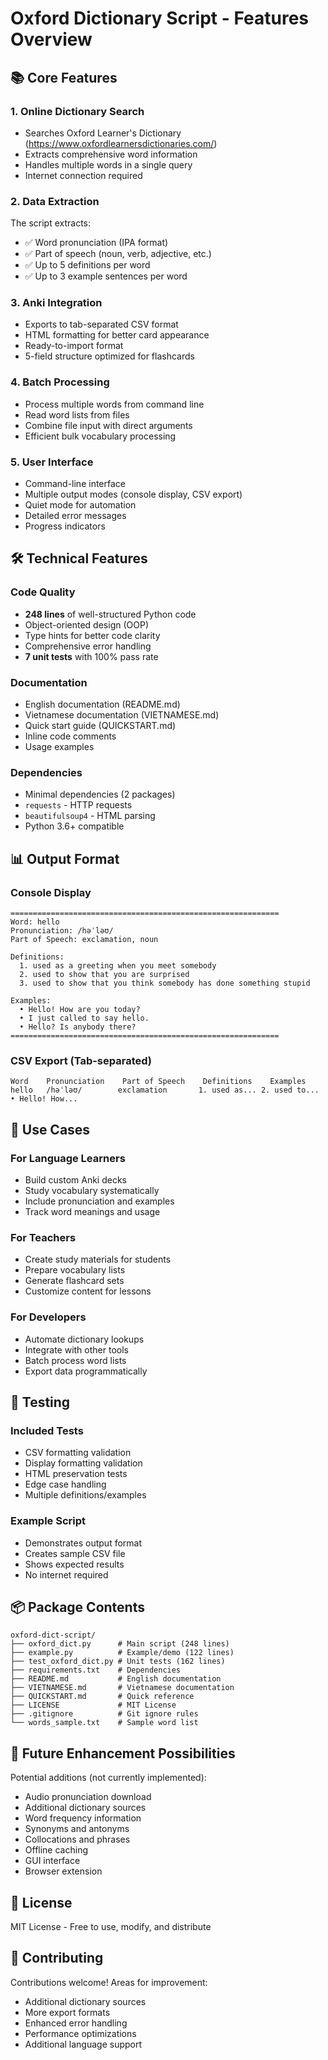 # Oxford Dictionary Script - Features Overview

## 📚 Core Features

### 1. Online Dictionary Search
- Searches Oxford Learner's Dictionary (https://www.oxfordlearnersdictionaries.com/)
- Extracts comprehensive word information
- Handles multiple words in a single query
- Internet connection required

### 2. Data Extraction
The script extracts:
- ✅ Word pronunciation (IPA format)
- ✅ Part of speech (noun, verb, adjective, etc.)
- ✅ Up to 5 definitions per word
- ✅ Up to 3 example sentences per word

### 3. Anki Integration
- Exports to tab-separated CSV format
- HTML formatting for better card appearance
- Ready-to-import format
- 5-field structure optimized for flashcards

### 4. Batch Processing
- Process multiple words from command line
- Read word lists from files
- Combine file input with direct arguments
- Efficient bulk vocabulary processing

### 5. User Interface
- Command-line interface
- Multiple output modes (console display, CSV export)
- Quiet mode for automation
- Detailed error messages
- Progress indicators

## 🛠️ Technical Features

### Code Quality
- **248 lines** of well-structured Python code
- Object-oriented design (OOP)
- Type hints for better code clarity
- Comprehensive error handling
- **7 unit tests** with 100% pass rate

### Documentation
- English documentation (README.md)
- Vietnamese documentation (VIETNAMESE.md)
- Quick start guide (QUICKSTART.md)
- Inline code comments
- Usage examples

### Dependencies
- Minimal dependencies (2 packages)
- `requests` - HTTP requests
- `beautifulsoup4` - HTML parsing
- Python 3.6+ compatible

## 📊 Output Format

### Console Display
```
============================================================
Word: hello
Pronunciation: /həˈləʊ/
Part of Speech: exclamation, noun

Definitions:
  1. used as a greeting when you meet somebody
  2. used to show that you are surprised
  3. used to show that you think somebody has done something stupid

Examples:
  • Hello! How are you today?
  • I just called to say hello.
  • Hello? Is anybody there?
============================================================
```

### CSV Export (Tab-separated)
```
Word    Pronunciation    Part of Speech    Definitions    Examples
hello   /həˈləʊ/        exclamation       1. used as... 2. used to...    • Hello! How...
```

## 🎯 Use Cases

### For Language Learners
- Build custom Anki decks
- Study vocabulary systematically
- Include pronunciation and examples
- Track word meanings and usage

### For Teachers
- Create study materials for students
- Prepare vocabulary lists
- Generate flashcard sets
- Customize content for lessons

### For Developers
- Automate dictionary lookups
- Integrate with other tools
- Batch process word lists
- Export data programmatically

## 🧪 Testing

### Included Tests
- CSV formatting validation
- Display formatting validation
- HTML preservation tests
- Edge case handling
- Multiple definitions/examples

### Example Script
- Demonstrates output format
- Creates sample CSV file
- Shows expected results
- No internet required

## 📦 Package Contents

```
oxford-dict-script/
├── oxford_dict.py      # Main script (248 lines)
├── example.py          # Example/demo (122 lines)
├── test_oxford_dict.py # Unit tests (162 lines)
├── requirements.txt    # Dependencies
├── README.md           # English documentation
├── VIETNAMESE.md       # Vietnamese documentation
├── QUICKSTART.md       # Quick reference
├── LICENSE             # MIT License
├── .gitignore          # Git ignore rules
└── words_sample.txt    # Sample word list
```

## 🚀 Future Enhancement Possibilities

Potential additions (not currently implemented):
- Audio pronunciation download
- Additional dictionary sources
- Word frequency information
- Synonyms and antonyms
- Collocations and phrases
- Offline caching
- GUI interface
- Browser extension

## 📝 License

MIT License - Free to use, modify, and distribute

## 🤝 Contributing

Contributions welcome! Areas for improvement:
- Additional dictionary sources
- More export formats
- Enhanced error handling
- Performance optimizations
- Additional language support
